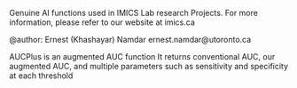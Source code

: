 Genuine AI functions used in IMICS Lab research Projects.
For more information, please refer to our website at imics.ca

\@author: Ernest (Khashayar) Namdar ernest.namdar\@utoronto.ca

AUCPlus is an augmented AUC function
It returns conventional AUC, our augmented AUC, and multiple parameters such as sensitivity and specificity at each threshold
